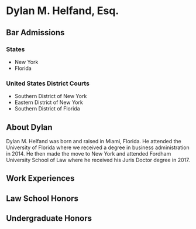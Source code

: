 # **Dylan M. Helfand, Esq.**

## Bar Admissions
### States
- New York
- Florida 
 
### United States District Courts
- Southern District of New York
- Eastern District of New York 
- Southern District of Florida 
  
## About Dylan

Dylan M. Helfand was born and raised in Miami, Florida. He attended the University of Florida where we received a degree in business administration in 2014. He then made the move to New York and attended Fordham University School of Law where he received his Juris Doctor degree in 2017. 

## Work Experiences

## Law School Honors 

## Undergraduate Honors



